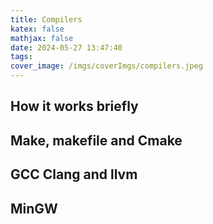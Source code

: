 ```yaml
---
title: Compilers
katex: false
mathjax: false
date: 2024-05-27 13:47:40
tags:
cover_image: /imgs/coverImgs/compilers.jpeg
---
```


## How it works briefly

## Make, makefile and Cmake

## GCC Clang and llvm

## MinGW
